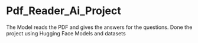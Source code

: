 # Pdf_Reader_Ai_Project
The Model reads the PDF and gives the answers for the questions. Done the project using Hugging Face Models and datasets
